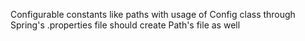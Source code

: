 Configurable constants like paths with usage of Config class through Spring's .properties file
should create Path's file as well